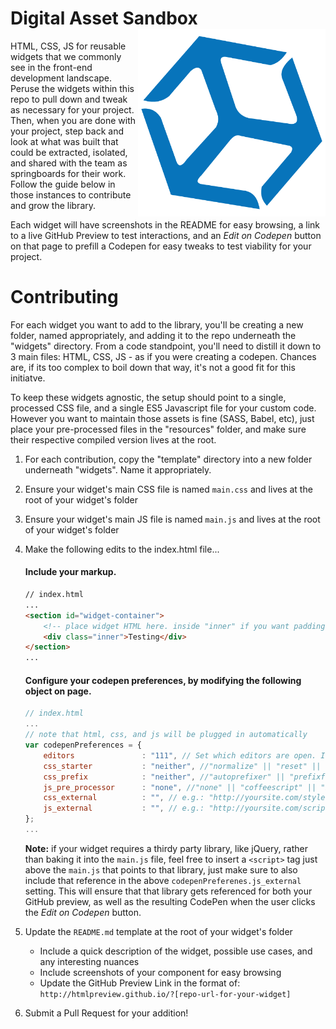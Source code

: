 <h1>
  Digital Asset Sandbox <img align="right" width="300" src="box.png"> 
</h1>
HTML, CSS, JS for reusable widgets that we commonly see in the front-end development landscape. Peruse the widgets within this repo to pull down and tweak as necessary for your project. Then, when you are done with your project, step back and look at what was built that could be extracted, isolated, and shared with the team as springboards for their work. Follow the guide below in those instances to contribute and grow the library.

Each widget will have screenshots in the README for easy browsing, a link to a live GitHub Preview to test interactions, and an *Edit on Codepen* button on that page to prefill a Codepen for easy tweaks to test viability for your project.

# Contributing

For each widget you want to add to the library, you'll be creating a new folder, named appropriately, and adding it to the repo underneath the "widgets" directory. From a code standpoint, you'll need to distill it down to 3 main files: HTML, CSS, JS - as if you were creating a codepen. Chances are, if its too complex to boil down that way, it's not a good fit for this initiatve.

To keep these widgets agnostic, the setup should point to a single, processed CSS file, and a single ES5 Javascript file for your custom code. However you want to maintain those assets is fine (SASS, Babel, etc), just place your pre-processed files in the "resources" folder, and make sure their respective compiled version lives at the root.

1. For each contribution, copy the "template" directory into a new folder underneath "widgets". Name it appropriately.
2. Ensure your widget's main CSS file is named `main.css` and lives at the root of your widget's folder
3. Ensure your widget's main JS file is named `main.js` and lives at the root of your widget's folder
4. Make the following edits to the index.html file...

	#### Include your markup.

	```html
	// index.html
	...
	<section id="widget-container">
		<!-- place widget HTML here. inside "inner" if you want padding or replace "inner" for full bleed -->
		<div class="inner">Testing</div>
	</section>
	...
	```

	#### Configure your codepen preferences, by modifying the following object on page.

	```js
	// index.html
	...
	// note that html, css, and js will be plugged in automatically
	var codepenPreferences = {
		editors               : "111", // Set which editors are open. In this example HTML open, CSS closed, JS open
		css_starter           : "neither", //"normalize" || "reset" || "neither"
		css_prefix            : "neither", //"autoprefixer" || "prefixfree" || "neither"
		js_pre_processor      : "none", //"none" || "coffeescript" || "babel" || "livescript" || "typescript"
		css_external          : "", // e.g.: "http://yoursite.com/style.css". semi-colon separate multiple files
		js_external           : "", // e.g.: "http://yoursite.com/script.js". semi-colon separate multiple files
	};
	...
	```

	**Note:** if your widget requires a thirdy party library, like jQuery, rather than baking it into the `main.js` file, feel free to insert a `<script>` tag just above the `main.js` that points to that library, just make sure to also include that reference in the above `codepenPreferenes.js_external` setting. This will ensure that that library gets referenced for both your GitHub preview, as well as the resulting CodePen when the user clicks the *Edit on Codepen* button.

5. Update the `README.md` template at the root of your widget's folder
	* Include a quick description of the widget, possible use cases, and any interesting nuances
	* Include screenshots of your component for easy browsing
	* Update the GitHub Preview Link in the format of: `http://htmlpreview.github.io/?[repo-url-for-your-widget]`
6. Submit a Pull Request for your addition!


